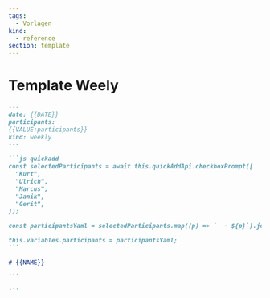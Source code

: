 ```yaml
---
tags:
  - Vorlagen
kind:
  - reference
section: template
---
```


# Template Weely

`````markdown
---
date: {{DATE}}
participants:
{{VALUE:participants}}
kind: weekly
---

```js quickadd
const selectedParticipants = await this.quickAddApi.checkboxPrompt([
  "Kurt",
  "Ulrich",
  "Marcus",
  "Janik",
  "Gerit",
]);

const participantsYaml = selectedParticipants.map((p) => `  - ${p}`).join("\n");

this.variables.participants = participantsYaml;
```

# {{NAME}}

```

```
`````
